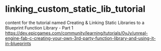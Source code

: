 # linking_custom_static_lib_tutorial
content for the tutorial named Creating & Linking Static Libraries to a Blueprint Function Library - Part 1
https://dev.epicgames.com/community/learning/tutorials/0yJy/unreal-engine-fab-c-creating-your-own-3rd-party-function-library-and-using-it-in-blueprints
 
